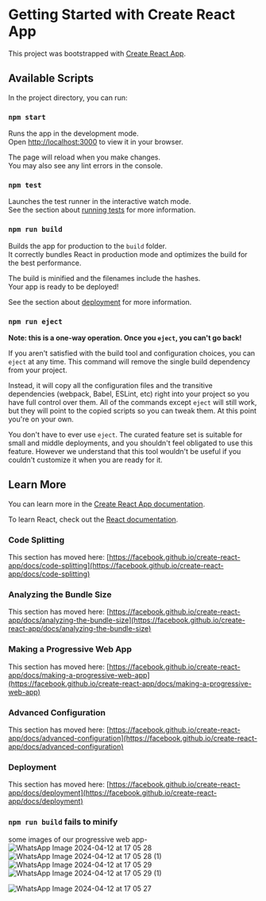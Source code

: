 # Getting Started with Create React App

This project was bootstrapped with [Create React App](https://github.com/facebook/create-react-app).

## Available Scripts

In the project directory, you can run:

### `npm start`

Runs the app in the development mode.\
Open [http://localhost:3000](http://localhost:3000) to view it in your browser.

The page will reload when you make changes.\
You may also see any lint errors in the console.

### `npm test`

Launches the test runner in the interactive watch mode.\
See the section about [running tests](https://facebook.github.io/create-react-app/docs/running-tests) for more information.

### `npm run build`

Builds the app for production to the `build` folder.\
It correctly bundles React in production mode and optimizes the build for the best performance.

The build is minified and the filenames include the hashes.\
Your app is ready to be deployed!

See the section about [deployment](https://facebook.github.io/create-react-app/docs/deployment) for more information.

### `npm run eject`

**Note: this is a one-way operation. Once you `eject`, you can't go back!**

If you aren't satisfied with the build tool and configuration choices, you can `eject` at any time. This command will remove the single build dependency from your project.

Instead, it will copy all the configuration files and the transitive dependencies (webpack, Babel, ESLint, etc) right into your project so you have full control over them. All of the commands except `eject` will still work, but they will point to the copied scripts so you can tweak them. At this point you're on your own.

You don't have to ever use `eject`. The curated feature set is suitable for small and middle deployments, and you shouldn't feel obligated to use this feature. However we understand that this tool wouldn't be useful if you couldn't customize it when you are ready for it.

## Learn More

You can learn more in the [Create React App documentation](https://facebook.github.io/create-react-app/docs/getting-started).

To learn React, check out the [React documentation](https://reactjs.org/).

### Code Splitting

This section has moved here: [https://facebook.github.io/create-react-app/docs/code-splitting](https://facebook.github.io/create-react-app/docs/code-splitting)

### Analyzing the Bundle Size

This section has moved here: [https://facebook.github.io/create-react-app/docs/analyzing-the-bundle-size](https://facebook.github.io/create-react-app/docs/analyzing-the-bundle-size)

### Making a Progressive Web App

This section has moved here: [https://facebook.github.io/create-react-app/docs/making-a-progressive-web-app](https://facebook.github.io/create-react-app/docs/making-a-progressive-web-app)

### Advanced Configuration

This section has moved here: [https://facebook.github.io/create-react-app/docs/advanced-configuration](https://facebook.github.io/create-react-app/docs/advanced-configuration)

### Deployment

This section has moved here: [https://facebook.github.io/create-react-app/docs/deployment](https://facebook.github.io/create-react-app/docs/deployment)

### `npm run build` fails to minify
some images of our progressive web app-
![WhatsApp Image 2024-04-12 at 17 05 28](https://github.com/Harish119306/Potential-Maker/assets/124718353/cc4c1736-7877-4d2b-8c8b-a3829244c5cb)
![WhatsApp Image 2024-04-12 at 17 05 28 (1)](https://github.com/Harish119306/Potential-Maker/assets/124718353/2020390c-2c14-493a-bb36-297b07cc11ef)
![WhatsApp Image 2024-04-12 at 17 05 29](https://github.com/Harish119306/Potential-Maker/assets/124718353/1b247e8f-bb47-4fb8-bdcb-7da355819d25)
![WhatsApp Image 2024-04-12 at 17 05 29 (1)](https://github.com/Harish119306/Potential-Maker/assets/124718353/3c225bba-acdd-4b85-a830-e8df9375e9d7)


![WhatsApp Image 2024-04-12 at 17 05 27](https://github.com/Harish119306/Potential-Maker/assets/124718353/41e736d6-e94b-45db-bd7c-c6ac809ce2b6)
